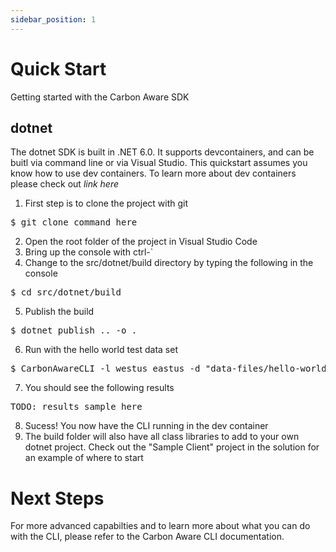 ```yaml
---
sidebar_position: 1
---
```


# Quick Start
Getting started with the Carbon Aware SDK

## dotnet
The dotnet SDK is built in .NET 6.0.  It supports devcontainers, and can be buitl via command line or via Visual Studio.  This quickstart assumes you know how to use dev containers.  To learn more about dev containers please check out _link here_

1. First step is to clone the project with git
<pre>$ git clone command here</pre>
2. Open the root folder of the project in Visual Studio Code
3. Bring up the console with ctrl-` 
4. Change to the src/dotnet/build directory by typing the following in the console
<pre>$ cd src/dotnet/build</pre>
5. Publish the build
<pre>$ dotnet publish .. -o .</pre>
6. Run with the hello world test data set
<pre>$ CarbonAwareCLI -l westus eastus -d "data-files/hello-world.json"</pre>
7. You should see the following results
<pre>TODO: results sample here</pre>
8. Sucess!  You now have the CLI running in the dev container
9. The build folder will also have all class libraries to add to your own dotnet project.  Check out the "Sample Client" project in the solution for an example of where to start

# Next Steps
For more advanced capabilties and to learn more about what you can do with the CLI, please refer to the Carbon Aware CLI documentation.